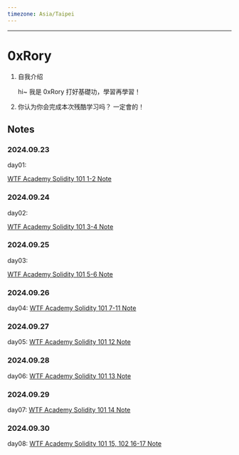 ```yaml
---
timezone: Asia/Taipei
---
```


---

# 0xRory

1. 自我介绍

   hi~ 我是 0xRory 打好基礎功，學習再學習！

2. 你认为你会完成本次残酷学习吗？
  一定會的！

## Notes

<!-- Content_START -->

### 2024.09.23


  day01:

  [WTF Academy Solidity 101 1-2 Note](/content/0xRory/101.md)

### 2024.09.24

  day02:

  [WTF Academy Solidity 101 3-4 Note](/content/0xRory/102.md)

### 2024.09.25

  day03:

  [WTF Academy Solidity 101 5-6 Note](/content/0xRory/103.md)

### 2024.09.26

  day04:
  [WTF Academy Solidity 101 7-11 Note](/content/0xRory/104.md)

### 2024.09.27

  day05:
  [WTF Academy Solidity 101 12 Note](/content/0xRory/105.md)

### 2024.09.28

  day06:
  [WTF Academy Solidity 101 13 Note](/content/0xRory/106.md)

### 2024.09.29

  day07:
  [WTF Academy Solidity 101 14 Note](/content/0xRory/107.md)

### 2024.09.30

  day08:
  [WTF Academy Solidity 101 15, 102 16-17 Note](/content/0xRory/108.md)

<!-- Content_END -->
